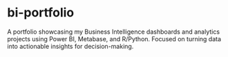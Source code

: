 # bi-portfolio
A portfolio showcasing my Business Intelligence dashboards and analytics projects using Power BI, Metabase, and R/Python. Focused on turning data into actionable insights for decision-making.
